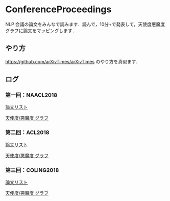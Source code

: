 # ConferenceProceedings
NLP 会議の論文をみんなで読みます．読んで，10分+で発表して，天使度悪魔度グラフに論文をマッピングします．

## やり方
https://github.com/arXivTimes/arXivTimes のやり方を真似ます．

## ログ
### 第一回：NAACL2018 
 [論文リスト](https://github.com/OnizukaLab/ConferenceProceedings/blob/master/NAACL2018log.md)

[天使度/悪魔度 グラフ](http://linoit.com/users/nomoto_eriko/canvases/NAACL2018)

### 第二回：ACL2018 
 [論文リスト](https://github.com/OnizukaLab/ConferenceProceedings/blob/master/ACL2018log.md)

[天使度/悪魔度 グラフ](http://linoit.com/users/nomoto_eriko/canvases/ACL_2018)

### 第三回：COLING2018 
 [論文リスト](https://github.com/OnizukaLab/ConferenceProceedings/blob/master/COLING2018log.md)

[天使度/悪魔度 グラフ](http://linoit.com/users/tkym1220/canvases/COLING2018)
